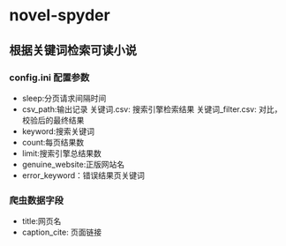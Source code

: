 # novel-spyder
## 根据关键词检索可读小说
### config.ini 配置参数
- sleep:分页请求间隔时间
- csv_path:输出记录 关键词.csv: 搜索引擎检索结果 关键词_filter.csv: 对比，校验后的最终结果
- keyword:搜索关键词
- count:每页结果数
- limit:搜索引擎总结果数
- genuine_website:正版网站名
- error_keyword：错误结果页关键词
### 爬虫数据字段
- title:网页名
- caption_cite: 页面链接